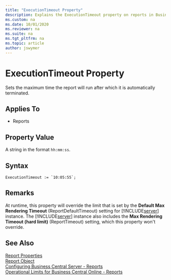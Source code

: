 ```yaml
---
title: "ExecutionTimeout Property"
description: Explains the ExecutionTimeout property on reports in Business Central
ms.custom: na
ms.date: 10/01/2020
ms.reviewer: na
ms.suite: na
ms.tgt_pltfrm: na
ms.topic: article
author: jswymer
---
```


# ExecutionTimeout Property

Sets the maximum time the report will run after which it is automatically terminated. 
  
## Applies To  

- Reports

## Property Value

A string in the format `hh:mm:ss`.

## Syntax

```AL
ExecutionTimeout := `10:05:55`;
```

## Remarks

At runtime, this property will override the limit that is set by the **Default Max Rendering Timeout** (ReportDefaultTimeout) setting for [!INCLUDE[server](../includes/server.md)] instance. The [!INCLUDE[server](../includes/server.md)] instance also includes the **Max Rendering Timeout (hard limit)** (ReportTimeout) setting, which this property won't override.

## See Also  

[Report Properties](devenv-report-properties.md)  
[Report Object](../devenv-report-object.md)  
[Configuring Business Central Server - Reports](../../administration/configure-server-instance.md#Reports)  
[Operational Limits for Business Central Online - Reports](../../administration/operational-limits-online.md#Reports)  